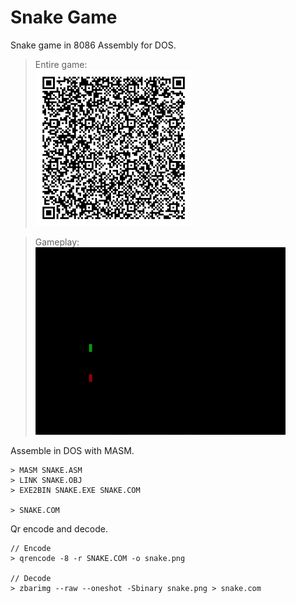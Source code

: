 # Snake Game
Snake game in 8086 Assembly for DOS.

> Entire game:
> <br><img width="250" src="imgs/snake.png">

>Gameplay:
> <br><img width="400" src="imgs/gameplay.gif">


Assemble in DOS with MASM.
```
> MASM SNAKE.ASM
> LINK SNAKE.OBJ
> EXE2BIN SNAKE.EXE SNAKE.COM

> SNAKE.COM
```

Qr encode and decode.
```
// Encode
> qrencode -8 -r SNAKE.COM -o snake.png

// Decode
> zbarimg --raw --oneshot -Sbinary snake.png > snake.com
```
